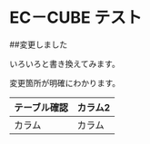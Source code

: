 ﻿EC－CUBE テスト
===============

##変更しました

いろいろと書き換えてみます。

変更箇所が明確にわかります。

| テーブル確認 | カラム2 |
|--------|--------|
|カラム        | カラム       |
